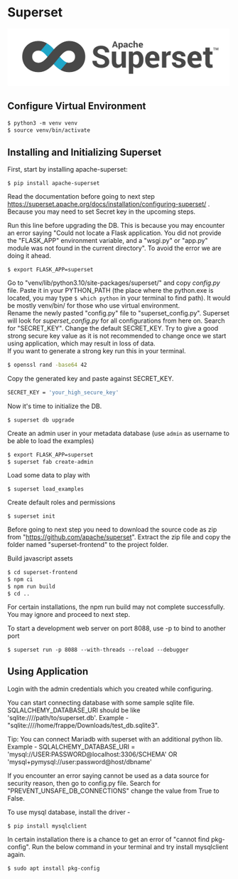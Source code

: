 # Superset

<img
  src="https://github.com/apache/superset/raw/master/superset-frontend/src/assets/branding/superset-logo-horiz-apache.png"
  alt="Superset"
  width="500"
/>

## Configure Virtual Environment

```shell
$ python3 -m venv venv
$ source venv/bin/activate
```

## Installing and Initializing Superset

First, start by installing apache-superset:

```shell
$ pip install apache-superset
```

Read the documentation before going to next step https://superset.apache.org/docs/installation/configuring-superset/ .
Because you may need to set Secret key in the upcoming steps.

Run this line before upgrading the DB. This is because you may encounter an error saying "Could not locate a Flask application. You did not provide the "FLASK_APP" environment variable, and a "wsgi.py" or "app.py" module was not found in the current directory".
To avoid the error we are doing it ahead.

````shell
$ export FLASK_APP=superset
````

Go to "venv/lib/python3.10/site-packages/superset/" and copy _config.py_ file.
Paste it in your PYTHON_PATH (the place where the python.exe is located, you may type ````$ which python```` in your terminal to find path). 
It would be mostly venv/bin/ for those who use virtual environment.<br>
Rename the newly pasted "config.py" file to "superset_config.py". Superset will look for _superset_config.py_ for all configurations from here on.
Search for "SECRET_KEY".
Change the default SECRET_KEY. Try to give a good strong secure key value as it is not recommended to change once we start using application, which may result in loss of data.<br>
If you want to generate a strong key run this in your terminal. 
```sh 
$ openssl rand -base64 42
```
Copy the generated key and paste against SECRET_KEY.
```bash
SECRET_KEY = 'your_high_secure_key'
```

Now it's time to initialize the DB.
````shell
$ superset db upgrade
````

Create an admin user in your metadata database (use `admin` as username to be able to load the examples)
````shell
$ export FLASK_APP=superset
$ superset fab create-admin
````

Load some data to play with

````shell
$ superset load_examples
````
Create default roles and permissions
````shell
$ superset init
````

Before going to next step you need to download the source code as zip from "https://github.com/apache/superset".
Extract the zip file and copy the folder named "superset-frontend" to the project folder.

Build javascript assets
````shell
$ cd superset-frontend
$ npm ci
$ npm run build
$ cd ..
````

For certain installations, the npm run build may not complete successfully. You may ignore and proceed to next step.

To start a development web server on port 8088, use -p to bind to another port
````shell
$ superset run -p 8088 --with-threads --reload --debugger
````
## Using Application
Login with the admin credentials which you created while configuring.

You can start connecting database with some sample sqlite file.
SQLALCHEMY_DATABASE_URI should be like 'sqlite:////path/to/superset.db'. 
Example - "sqlite:////home/frappe/Downloads/test_db.sqlite3".

Tip: You can connect Mariadb with superset with an additional python lib.
Example - SQLALCHEMY_DATABASE_URI = 'mysql://USER:PASSWORD@localhost:3306/SCHEMA'
OR 'mysql+pymysql://user:password@host/dbname'

If you encounter an error saying cannot be used as a data source for security reason, then go to config.py file.
Search for "PREVENT_UNSAFE_DB_CONNECTIONS" change the value from True to False.

To use mysql database, install the driver -
````shell
$ pip install mysqlclient
````

In certain installation there is a chance to get an error of "cannot find pkg-config".
Run the below command in your terminal and try install mysqlclient again. 
````shell
$ sudo apt install pkg-config
````




